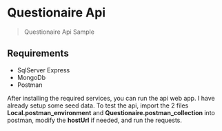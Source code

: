 # Questionaire Api
> Questionaire Api Sample
## Requirements
- SqlServer Express
- MongoDb
- Postman

After installing the required services, you can run the api web app. I have already setup some seed data.
To test the api, import the 2 files **Local.postman_environment** and **Questionaire.postman_collection** into postman, modify the **hostUrl** if needed, and run the requests.
